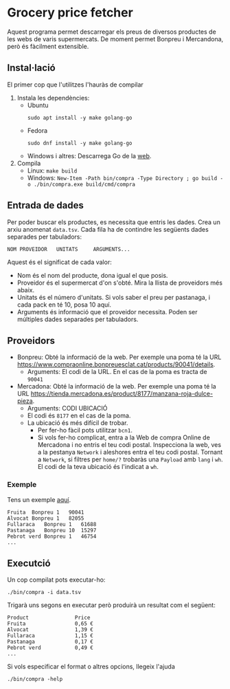 # Grocery price fetcher

Aquest programa permet descarregar els preus de diversos productes de les webs de varis supermercats.
De moment permet Bonpreu i Mercandona, però és fàcilment extensible.

## Instal·lació
El primer cop que l'utilitzes l'hauràs de compilar

1. Instala les dependències:
   - Ubuntu
     ```
     sudo apt install -y make golang-go
     ```
   - Fedora
     ```
     sudo dnf install -y make golang-go
     ```
   - Windows i altres: Descarrega Go de la [web](https://go.dev/dl/).
2. Compila
   - Linux: `make build`
   - Windows: `New-Item -Path bin/compra -Type Directory ; go build -o ./bin/compra.exe build/cmd/compra`

## Entrada de dades
Per poder buscar els productes, es necessita que entris les dades. Crea un arxiu anomenat `data.tsv`.
Cada fila ha de contindre les següents dades separades per tabuladors:
```
NOM	PROVEIDOR	UNITATS		ARGUMENTS...
```
Aquest és el significat de cada valor:
- Nom és el nom del producte, dona igual el que posis.
- Proveidor és el supermercat d'on s'obté. Mira la llista de proveidors més abaix.
- Unitats és el número d'unitats. Si vols saber el preu per pastanaga, i cada pack en té 10, posa 10 aquí.
- Arguments és informació que el proveidor necessita. Poden ser múltiples dades separades per tabuladors.

## Proveidors

- Bonpreu: Obté la informació de la web. Per exemple una poma té la URL https://www.compraonline.bonpreuesclat.cat/products/90041/details.
    - Arguments: El codi de la URL. En el cas de la poma es tracta de `90041`
- Mercadona: Obté la informació de la web. Per exemple una poma té la URL https://tienda.mercadona.es/product/8177/manzana-roja-dulce-pieza.
    - Arguments: CODI	UBICACIÓ
    - El codi és `8177` en el cas de la poma.
    - La ubicació és més difícil de trobar. 
       - Per fer-ho fàcil pots utilitzar `bcn1`.
       - Si vols fer-ho complicat, entra a la Web de compra Online de Mercadona i no entris el teu codi postal. Inspecciona la web, ves a la pestanya `Network` i aleshores entra el teu codi postal. Tornant a `Network`, si filtres per `home/?` trobaràs una `Payload` amb `lang` i `wh`. El codi de la teva ubicació és l'indicat a `wh`.

### Exemple
Tens un exemple [aquí](./end-to-end/example.tsv).
```tsv
Fruita	Bonpreu	1	90041
Alvocat	Bonpreu	1	82055
Fullaraca	Bonpreu	1	61688
Pastanaga	Bonpreu	10	15297
Pebrot verd	Bonpreu	1	46754
...
```

## Executció
Un cop compilat pots executar-ho:
```
./bin/compra -i data.tsv
```
Trigarà uns segons en executar però produirà un resultat com el següent:
```tsv
Product               Price
Fruita                0,65 €
Alvocat               1,39 €
Fullaraca             1,15 €
Pastanaga             0,17 €
Pebrot verd           0,49 €
...
```

Si vols especificar el format o altres opcions, llegeix l'ajuda
```
./bin/compra -help
```

